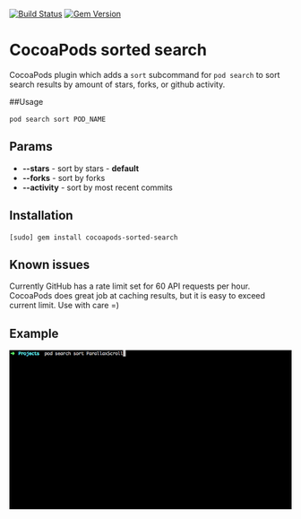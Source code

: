 [![Build Status](http://img.shields.io/travis/DenHeadless/cocoapods-sorted-search/master.svg)](https://travis-ci.org/DenHeadless/cocoapods-sorted-search)
[![Gem Version](http://img.shields.io/gem/v/cocoapods-sorted-search.svg)](http://badge.fury.io/rb/cocoapods-sorted-search)

CocoaPods sorted search
==============

CocoaPods plugin which adds a `sort` subcommand for `pod search` to sort search results by amount of stars, forks, or github activity. 

##Usage
  
    pod search sort POD_NAME
  
## Params

* **--stars** - sort by stars - **default**
* **--forks** - sort by forks
* **--activity** - sort by most recent commits
  
## Installation

    [sudo] gem install cocoapods-sorted-search
    
## Known issues

  Currently GitHub has a rate limit set for 60 API requests per hour. CocoaPods does great job at caching results, but it is easy to exceed current limit. Use with care =)
  
## Example

![](example.gif)
